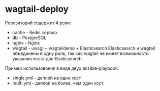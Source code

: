 # wagtail-deploy

Репозиторий содержит 4 роли:

+   cache - Redis сервер
+   db - PostgreSQL
+   nginx - Nginx
+   wagtail - uwsgi + wagtaildemo + Elasticsearch
    Elasticsearch и wagtail объединены в одну роль, так как wagtail не имеет возможности указания хоста для Elasticsearch

Пример использования в виде двух ansible-playbook:

+   single.yml - деплой на один хост
+   multi.yml - деплой на более, чем один хост.
